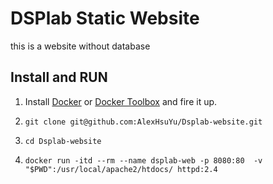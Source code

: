 # DSPlab Static Website
this is a website without database


## Install and RUN

1. Install [Docker](https://docs.docker.com/installation/) or [Docker Toolbox](https://www.docker.com/products/docker-toolbox) and fire it up.

2. ```git clone git@github.com:AlexHsuYu/Dsplab-website.git```

3. ```cd Dsplab-website```

4. ```docker run -itd --rm --name dsplab-web -p 8080:80  -v "$PWD":/usr/local/apache2/htdocs/ httpd:2.4```

